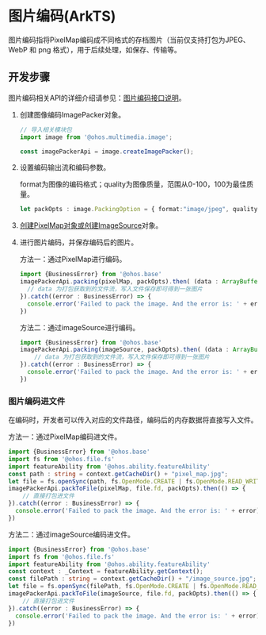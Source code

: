 # 图片编码(ArkTS)

图片编码指将PixelMap编码成不同格式的存档图片（当前仅支持打包为JPEG、WebP 和 png 格式），用于后续处理，如保存、传输等。

## 开发步骤

图片编码相关API的详细介绍请参见：[图片编码接口说明](../reference/apis/js-apis-image.md#imagepacker)。

1. 创建图像编码ImagePacker对象。
   
   ```ts
   // 导入相关模块包
   import image from '@ohos.multimedia.image';
   
   const imagePackerApi = image.createImagePacker();
   ```

2. 设置编码输出流和编码参数。
   
   format为图像的编码格式；quality为图像质量，范围从0-100，100为最佳质量。

   ```ts
   let packOpts : image.PackingOption = { format:"image/jpeg", quality:98 };
   ```

3. [创建PixelMap对象或创建ImageSource](image-decoding.md)对象。

4. 进行图片编码，并保存编码后的图片。
   
   方法一：通过PixelMap进行编码。

   ```ts
   import {BusinessError} from '@ohos.base'
   imagePackerApi.packing(pixelMap, packOpts).then( (data : ArrayBuffer) => {
     // data 为打包获取到的文件流，写入文件保存即可得到一张图片
   }).catch((error : BusinessError) => { 
     console.error('Failed to pack the image. And the error is: ' + error); 
   })
   ```

   方法二：通过imageSource进行编码。

   ```ts
   import {BusinessError} from '@ohos.base'
   imagePackerApi.packing(imageSource, packOpts).then( (data : ArrayBuffer) => {
       // data 为打包获取到的文件流，写入文件保存即可得到一张图片
   }).catch((error : BusinessError) => { 
     console.error('Failed to pack the image. And the error is: ' + error); 
   })
   ```

### 图片编码进文件

在编码时，开发者可以传入对应的文件路径，编码后的内存数据将直接写入文件。

   方法一：通过PixelMap编码进文件。

   ```ts
   import {BusinessError} from '@ohos.base'
   import fs from '@ohos.file.fs'
   import featureAbility from '@ohos.ability.featureAbility'
   const path : string = context.getCacheDir() + "pixel_map.jpg";
   let file = fs.openSync(path, fs.OpenMode.CREATE | fs.OpenMode.READ_WRITE);
   imagePackerApi.packToFile(pixelMap, file.fd, packOpts).then(() => {
       // 直接打包进文件
   }).catch((error : BusinessError) => { 
     console.error('Failed to pack the image. And the error is: ' + error); 
   })
   ```
   
   方法二：通过imageSource编码进文件。
   
   ```ts
   import {BusinessError} from '@ohos.base'
   import fs from '@ohos.file.fs'
   import featureAbility from '@ohos.ability.featureAbility'
   const context : _Context = featureAbility.getContext();
   const filePath : string = context.getCacheDir() + "/image_source.jpg";
   let file = fs.openSync(filePath, fs.OpenMode.CREATE | fs.OpenMode.READ_WRITE);
   imagePackerApi.packToFile(imageSource, file.fd, packOpts).then(() => {
       // 直接打包进文件
   }).catch((error : BusinessError) => { 
     console.error('Failed to pack the image. And the error is: ' + error); 
   })
   ```
